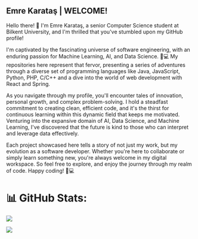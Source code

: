 ## Emre Karataş | WELCOME!

Hello there! 👋 I'm Emre Karataş, a senior Computer Science student at Bilkent University, and I'm thrilled that you've stumbled upon my GitHub profile!

I'm captivated by the fascinating universe of software engineering, with an enduring passion for Machine Learning, AI, and Data Science. 🧠💻 My repositories here represent that fervor, presenting a series of adventures through a diverse set of programming languages like Java, JavaScript, Python, PHP, C/C++ and a dive into the world of web development with React and Spring.

As you navigate through my profile, you'll encounter tales of innovation, personal growth, and complex problem-solving. I hold a steadfast commitment to creating clean, efficient code, and it's the thirst for continuous learning within this dynamic field that keeps me motivated. Venturing into the expansive domain of AI, Data Science, and Machine Learning, I've discovered that the future is kind to those who can interpret and leverage data effectively.

Each project showcased here tells a story of not just my work, but my evolution as a software developer. Whether you're here to collaborate or simply learn something new, you're always welcome in my digital workspace. So feel free to explore, and enjoy the journey through my realm of code. Happy coding! 🚀💻

# 📊 GitHub Stats:
![](https://github-readme-stats.vercel.app/api/top-langs/?username=emre-karatas&theme=dark&hide_border=false&include_all_commits=true&count_private=true&layout=compact)


[![](https://visitcount.itsvg.in/api?id=emre-karatas&icon=0&color=0)](https://visitcount.itsvg.in)

<!-- Proudly created with GPRM ( https://gprm.itsvg.in ) -->
